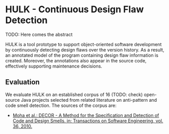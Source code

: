 # HULK - Continuous Design Flaw Detection

TODO: Here comes the abstract

HULK is a tool prototype to support object-oriented software development by continuously detecting design flaws over the version history. As a result, an annotated model of the program containing design flaw information is created. Moreover, the annotations also appear in the source code, effectively supporting maintenance decisions.

## Evaluation

We evaluate HULK on an established corpus of 16 (TODO: check) open-source Java projects selected from related literature on anti-pattern and code smell detection. The sources of the corpus are:

- [Moha et al.: DECOR - A Method for the Specification and Detection of Code and Design Smells. in: Transactions on Software Engineering, vol. 36, 2010.](http://www.irisa.fr/triskell/publis/2009/Moha09d.pdf)
